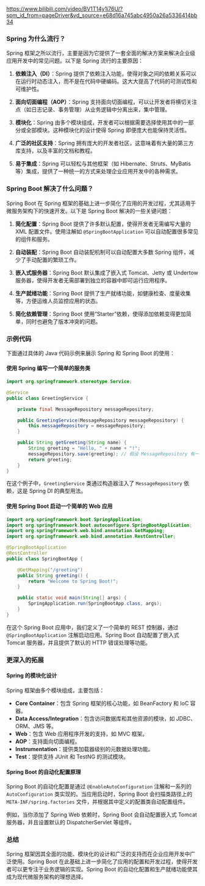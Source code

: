 https://www.bilibili.com/video/BV1T14y1i76U/?spm_id_from=pageDriver&vd_source=e68d16a745abc4950a26a5336414bb34

### Spring 为什么流行？

Spring 框架之所以流行，主要是因为它提供了一套全面的解决方案来解决企业级应用开发中的常见问题。以下是 Spring 流行的主要原因：

1. **依赖注入（DI）**：Spring 提供了依赖注入功能，使得对象之间的依赖关系可以在运行时动态注入，而不是在代码中硬编码。这大大提高了代码的可测试性和可维护性。

2. **面向切面编程（AOP）**：Spring 支持面向切面编程，可以让开发者将横切关注点（如日志记录、事务管理）从业务逻辑中分离出来，集中管理。

3. **模块化**：Spring 由多个模块组成，开发者可以根据需要选择使用其中的一部分或全部模块。这种模块化的设计使得 Spring 即便庞大也能保持灵活性。

4. **广泛的社区支持**：Spring 拥有庞大的开发者社区，这意味着有大量的第三方库支持，以及丰富的文档和教程。

5. **易于集成**：Spring 可以轻松与其他框架（如 Hibernate、Struts、MyBatis 等）集成，提供了一种统一的方式来处理企业应用开发中的各种需求。

### Spring Boot 解决了什么问题？

Spring Boot 在 Spring 框架的基础上进一步简化了应用的开发过程，尤其适用于微服务架构下的快速开发。以下是 Spring Boot 解决的一些关键问题：

1. **简化配置**：Spring Boot 提供了许多默认配置，使得开发者无需编写大量的 XML 配置文件。使用注解如 `@SpringBootApplication` 可以自动配置很多常见的组件和服务。

2. **自动装配**：Spring Boot 自动装配机制可以自动配置大多数 Spring 组件，减少了手动配置的繁琐工作。

3. **嵌入式服务器**：Spring Boot 默认集成了嵌入式 Tomcat、Jetty 或 Undertow 服务器，使得开发者无需部署到独立的容器中即可运行应用程序。

4. **生产就绪功能**：Spring Boot 提供了生产就绪功能，如健康检查、度量收集等，方便运维人员监控应用的状态。

5. **简化依赖管理**：Spring Boot 使用“Starter”依赖，使得添加依赖变得更加简单，同时也避免了版本冲突的问题。

### 示例代码

下面通过具体的 Java 代码示例来展示 Spring 和 Spring Boot 的使用：

#### 使用 Spring 编写一个简单的服务类

```java
import org.springframework.stereotype.Service;

@Service
public class GreetingService {

    private final MessageRepository messageRepository;

    public GreetingService(MessageRepository messageRepository) {
        this.messageRepository = messageRepository;
    }

    public String getGreeting(String name) {
        String greeting = "Hello, " + name + "!";
        messageRepository.save(greeting); // 假设 MessageRepository 有一个 save 方法
        return greeting;
    }
}
```

在这个例子中，`GreetingService` 类通过构造器注入了 `MessageRepository` 依赖，这是 Spring DI 的典型用法。

#### 使用 Spring Boot 启动一个简单的 Web 应用

```java
import org.springframework.boot.SpringApplication;
import org.springframework.boot.autoconfigure.SpringBootApplication;
import org.springframework.web.bind.annotation.GetMapping;
import org.springframework.web.bind.annotation.RestController;

@SpringBootApplication
@RestController
public class SpringBootApp {

    @GetMapping("/greeting")
    public String greeting() {
        return "Welcome to Spring Boot!";
    }

    public static void main(String[] args) {
        SpringApplication.run(SpringBootApp.class, args);
    }
}
```

在这个 Spring Boot 应用中，我们定义了一个简单的 REST 控制器，通过 `@SpringBootApplication` 注解启动应用。Spring Boot 自动配置了嵌入式 Tomcat 服务器，并且提供了默认的 HTTP 错误处理等功能。

### 更深入的拓展

#### Spring 的模块化设计

Spring 框架由多个模块组成，主要包括：

- **Core Container**：包含 Spring 框架的核心功能，如 BeanFactory 和 IoC 容器。
- **Data Access/Integration**：包含访问数据库和其他资源的模块，如 JDBC、ORM、JMS 等。
- **Web**：包含 Web 应用程序开发的支持，如 MVC 框架。
- **AOP**：支持面向切面编程。
- **Instrumentation**：提供类加载器级别的元数据处理功能。
- **Test**：提供支持 JUnit 和 TestNG 的测试模块。

#### Spring Boot 的自动化配置原理

Spring Boot 的自动化配置是通过 `@EnableAutoConfiguration` 注解和一系列的 `AutoConfiguration` 类实现的。当应用启动时，Spring Boot 会扫描类路径上的 `META-INF/spring.factories` 文件，并根据其中定义的配置类自动配置组件。

例如，当你添加了 Spring Web 依赖时，Spring Boot 会自动配置嵌入式 Tomcat 服务器，并且设置默认的 DispatcherServlet 等组件。

### 总结

Spring 框架因其全面的功能、模块化的设计和广泛的支持而在企业应用开发中广泛使用。Spring Boot 在此基础上进一步简化了应用的配置和开发过程，使得开发者可以更专注于业务逻辑的实现。Spring Boot 的自动化配置和生产就绪功能使其成为现代微服务架构的理想选择。
